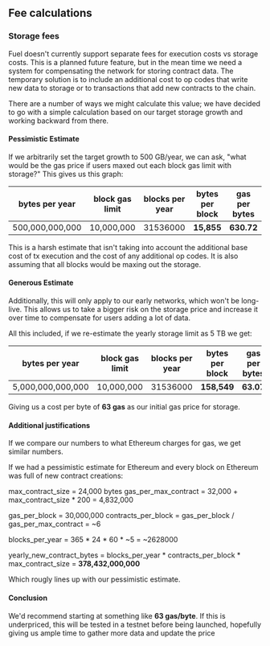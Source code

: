 ## Fee calculations

### Storage fees

Fuel doesn't currently support separate fees for execution costs vs storage costs.
This is a planned future feature, but in the mean time we need a system for
compensating the network for storing contract data. The temporary solution is
to include an additional cost to op codes that write new data to storage or to
transactions that add new contracts to the chain.

There are a number of ways we might calculate this value; we have decided to go 
with a simple calculation based on our target storage growth and working
backward from there.

#### Pessimistic Estimate

If we arbitrarily set the target growth to 500 GB/year, we can ask, "what would 
be the gas price if users maxed out each block gas limit with storage?" 
This gives us this graph:

| bytes per year  | block gas limit | blocks per year | bytes per block | gas per bytes |
| --------------- | --------------- | --------------- | --------------- | ------------- |
| 500,000,000,000 |      10,000,000 |        31536000 |      **15,855** |    **630.72** |

This is a harsh estimate that isn't taking into account the additional base cost of tx
execution and the cost of any additional op codes. It is also assuming that 
all blocks would be maxing out the storage.

#### Generous Estimate

Additionally, this will only apply to our early networks, which won't be long-live.
This allows us to take a bigger risk on the storage price and increase it over 
time to compensate for users adding a lot of data.

All this included, if we re-estimate the yearly storage limit as 5 TB we get:

| bytes per year    | block gas limit | blocks per year | bytes per block | gas per bytes |
| ----------------- | --------------- | --------------- | --------------- | ------------- |
| 5,000,000,000,000 |      10,000,000 |        31536000 |     **158,549** |     **63.07** |

Giving us a cost per byte of **63 gas** as our initial gas price for storage.

#### Additional justifications

If we compare our numbers to what Ethereum charges for gas, we get similar numbers.

If we had a pessimistic estimate for Ethereum and every block on Ethereum was full of new contract creations:

max_contract_size = 24,000 bytes
gas_per_max_contract = 32,000 + max_contract_size * 200 = 4,832,000

gas_per_block = 30,000,000
contracts_per_block = gas_per_block / gas_per_max_contract = ~6

blocks_per_year = 365 * 24 * 60 * ~5 = ~2628000

yearly_new_contract_bytes = blocks_per_year * contracts_per_block * max_contract_size = **378,432,000,000**

Which rougly lines up with our pessimistic estimate.

#### Conclusion

We'd recommend starting at something like **63 gas/byte**. If this is underpriced,
this will be tested in a testnet before being launched, hopefully giving us 
ample time to gather more data and update the price

